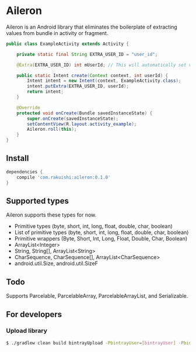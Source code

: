 # Aileron

Aileron is an Android library that eliminates the boilerplate of extracting values from bundle in activity or fragment.

```java
public class ExampleActivity extends Activity {

    private static final String EXTRA_USER_ID = "user_id";

    @Extra(EXTRA_USER_ID) int mUserId; // This will automatically set value from bundle

    public static Intent create(Context context, int userId) {
        Intent intent = new Intent(context, ExampleActivity.class);
        intent.putExtra(EXTRA_USER_ID, userId);
        return intent;
    }

    @Override
    protected void onCreate(Bundle savedInstanceState) {
        super.onCreate(savedInstanceState);
        setContentView(R.layout.activity_example);
        Aileron.roll(this);
    }
}
```

## Install

```gradle
dependencies {
    compile 'com.rakuishi:aileron:0.1.0'
}
```

## Supported types

Aileron supports these types for now.

- Primitive types (byte, short, int, long, float, double, char, boolean)
- List of primitive types (byte, short, int, long, float, double, char, boolean)
- Primitive wrappers (Byte, Short, Int, Long, Float, Double, Char, Boolean)
- ArrayList\<Integer\>
- String, String[], ArrayList\<String\>
- CharSequence, CharSequence[], ArrayList\<CharSequence\>
- android.util.Size, android.util.SizeF

## Todo

Supports Parcelable, ParcelableArray, ParcelableArrayList, and Serializable.

## For developers

### Upload library

```sh
$ ./gradlew clean build bintrayUpload -PbintrayUser=[bintrayUser] -PbintrayKey=[bintrayKey] -PdryRun=false
```
